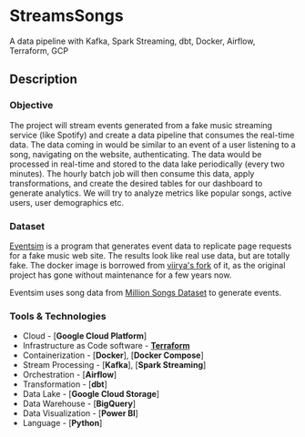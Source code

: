 # StreamsSongs

A data pipeline with Kafka, Spark Streaming, dbt, Docker, Airflow, Terraform, GCP

## Description

### Objective

The project will stream events generated from a fake music streaming service (like Spotify) and create a data pipeline that consumes the real-time data. The data coming in would be similar to an event of a user listening to a song, navigating on the website, authenticating. The data would be processed in real-time and stored to the data lake periodically (every two minutes). The hourly batch job will then consume this data, apply transformations, and create the desired tables for our dashboard to generate analytics. We will try to analyze metrics like popular songs, active users, user demographics etc.

### Dataset

[Eventsim](https://github.com/Interana/eventsim) is a program that generates event data to replicate page requests for a fake music web site. The results look like real use data, but are totally fake. The docker image is borrowed from [viirya's fork](https://github.com/viirya/eventsim) of it, as the original project has gone without maintenance for a few years now.

Eventsim uses song data from [Million Songs Dataset](http://millionsongdataset.com) to generate events.

### Tools & Technologies

- Cloud - [**Google Cloud Platform**]
- Infrastructure as Code software - [**Terraform**](https://www.terraform.io)
- Containerization - [**Docker**], [**Docker Compose**]
- Stream Processing - [**Kafka**], [**Spark Streaming**]
- Orchestration - [**Airflow**]
- Transformation - [**dbt**]
- Data Lake - [**Google Cloud Storage**]
- Data Warehouse - [**BigQuery**]
- Data Visualization - [**Power BI**]
- Language - [**Python**]

